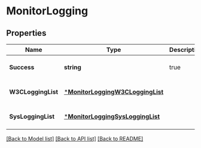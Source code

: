 # MonitorLogging

## Properties
Name | Type | Description | Notes
------------ | ------------- | ------------- | -------------
**Success** | **string** | true | [optional] [default to null]
**W3CLoggingList** | [***MonitorLoggingW3CLoggingList**](Monitor_Logging_w3CLoggingList.md) |  | [optional] [default to null]
**SysLoggingList** | [***MonitorLoggingSysLoggingList**](Monitor_Logging_sysLoggingList.md) |  | [optional] [default to null]

[[Back to Model list]](../README.md#documentation-for-models) [[Back to API list]](../README.md#documentation-for-api-endpoints) [[Back to README]](../README.md)

